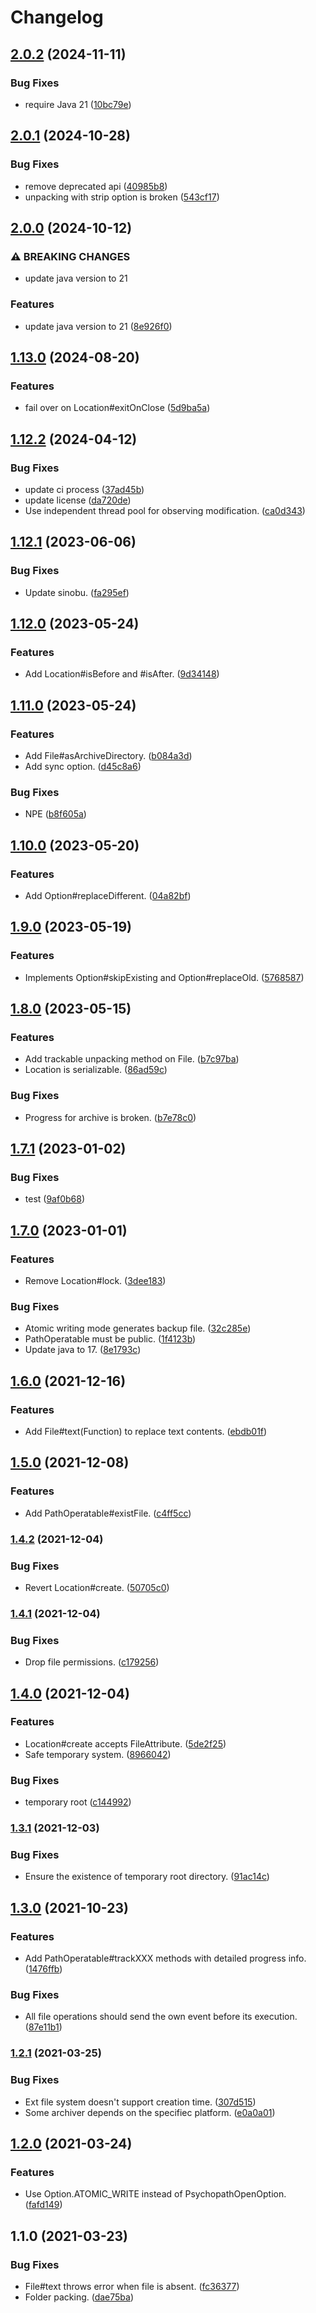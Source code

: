 # Changelog

## [2.0.2](https://github.com/teletha/psychopath/compare/v2.0.1...v2.0.2) (2024-11-11)


### Bug Fixes

* require Java 21 ([10bc79e](https://github.com/teletha/psychopath/commit/10bc79e30852b05867100c1c66bd64e622159373))

## [2.0.1](https://github.com/teletha/psychopath/compare/v2.0.0...v2.0.1) (2024-10-28)


### Bug Fixes

* remove deprecated api ([40985b8](https://github.com/teletha/psychopath/commit/40985b83a4880239ac45b0a464fe346dc84e338d))
* unpacking with strip option is broken ([543cf17](https://github.com/teletha/psychopath/commit/543cf17b563825964a11788c4f2ccce091f61e60))

## [2.0.0](https://github.com/teletha/psychopath/compare/v1.13.0...v2.0.0) (2024-10-12)


### ⚠ BREAKING CHANGES

* update java version to 21

### Features

* update java version to 21 ([8e926f0](https://github.com/teletha/psychopath/commit/8e926f02e7607a021d1650df6be9dff7e1297b0f))

## [1.13.0](https://github.com/teletha/psychopath/compare/v1.12.2...v1.13.0) (2024-08-20)


### Features

* fail over on Location#exitOnClose ([5d9ba5a](https://github.com/teletha/psychopath/commit/5d9ba5ac94495b81ee3f1b525dcabe3a8940b083))

## [1.12.2](https://github.com/teletha/psychopath/compare/v1.12.1...v1.12.2) (2024-04-12)


### Bug Fixes

* update ci process ([37ad45b](https://github.com/teletha/psychopath/commit/37ad45b41da95fe2b5f428f429c29f8032f7152f))
* update license ([da720de](https://github.com/teletha/psychopath/commit/da720def29bbc22d1812c58ebb536775abc8c4b6))
* Use independent thread pool for observing modification. ([ca0d343](https://github.com/teletha/psychopath/commit/ca0d343e672b9e9e9a4fc7fbdfe298d60ee28fe3))

## [1.12.1](https://github.com/teletha/psychopath/compare/v1.12.0...v1.12.1) (2023-06-06)


### Bug Fixes

* Update sinobu. ([fa295ef](https://github.com/teletha/psychopath/commit/fa295ef6b9c0baed433e38a3b02a6de8ea538b52))

## [1.12.0](https://github.com/teletha/psychopath/compare/v1.11.0...v1.12.0) (2023-05-24)


### Features

* Add Location#isBefore and #isAfter. ([9d34148](https://github.com/teletha/psychopath/commit/9d3414853313627f6ce16d020ff0893f9cbcf6e1))

## [1.11.0](https://github.com/teletha/psychopath/compare/v1.10.0...v1.11.0) (2023-05-24)


### Features

* Add File#asArchiveDirectory. ([b084a3d](https://github.com/teletha/psychopath/commit/b084a3ded1c9684a00bcc6f1a8d057596f3ab0ed))
* Add sync option. ([d45c8a6](https://github.com/teletha/psychopath/commit/d45c8a6e54ea0b03a0ddd86556db7ff1b22d154d))


### Bug Fixes

* NPE ([b8f605a](https://github.com/teletha/psychopath/commit/b8f605aa784b4a03faa6928e558b80894e15e310))

## [1.10.0](https://github.com/teletha/psychopath/compare/v1.9.0...v1.10.0) (2023-05-20)


### Features

* Add Option#replaceDifferent. ([04a82bf](https://github.com/teletha/psychopath/commit/04a82bf48f8238e903379001eddb715e5ca27a42))

## [1.9.0](https://github.com/teletha/psychopath/compare/v1.8.0...v1.9.0) (2023-05-19)


### Features

* Implements Option#skipExisting and Option#replaceOld. ([5768587](https://github.com/teletha/psychopath/commit/5768587a271fe36232a2922b20413f34ab823766))

## [1.8.0](https://github.com/teletha/psychopath/compare/v1.7.1...v1.8.0) (2023-05-15)


### Features

* Add trackable unpacking method on File. ([b7c97ba](https://github.com/teletha/psychopath/commit/b7c97ba74273214b146926c43e05f07592be2d01))
* Location is serializable. ([86ad59c](https://github.com/teletha/psychopath/commit/86ad59ccbeb4254651c156caaafafe4a131b215f))


### Bug Fixes

* Progress for archive is broken. ([b7e78c0](https://github.com/teletha/psychopath/commit/b7e78c0eed8add23be3dbf97c27793ec9c85a56a))

## [1.7.1](https://github.com/teletha/psychopath/compare/v1.7.0...v1.7.1) (2023-01-02)


### Bug Fixes

* test ([9af0b68](https://github.com/teletha/psychopath/commit/9af0b688d1c13188d4157842eedc6d9dd610f9a1))

## [1.7.0](https://github.com/teletha/psychopath/compare/v1.6.0...v1.7.0) (2023-01-01)


### Features

* Remove Location#lock. ([3dee183](https://github.com/teletha/psychopath/commit/3dee1835f9f2370cc7a33347e7a7cf20a4ac34b0))


### Bug Fixes

* Atomic writing mode generates backup file. ([32c285e](https://github.com/teletha/psychopath/commit/32c285e4d0056c576de07083787b3d8d009a0478))
* PathOperatable must be public. ([1f4123b](https://github.com/teletha/psychopath/commit/1f4123b529311b88239a75891eccf618d731d9ba))
* Update java to 17. ([8e1793c](https://github.com/teletha/psychopath/commit/8e1793c660b33d276037dd6fc2c6d4a291ed3009))

## [1.6.0](https://www.github.com/teletha/psychopath/compare/v1.5.0...v1.6.0) (2021-12-16)


### Features

* Add File#text(Function) to replace text contents. ([ebdb01f](https://www.github.com/teletha/psychopath/commit/ebdb01f2a9294673e055ddb4305f70db2020d5a9))

## [1.5.0](https://www.github.com/teletha/psychopath/compare/v1.4.2...v1.5.0) (2021-12-08)


### Features

* Add PathOperatable#existFile. ([c4ff5cc](https://www.github.com/teletha/psychopath/commit/c4ff5ccc9966cb02f1a05879169d28ef7a3a6fbf))

### [1.4.2](https://www.github.com/teletha/psychopath/compare/v1.4.1...v1.4.2) (2021-12-04)


### Bug Fixes

* Revert Location#create. ([50705c0](https://www.github.com/teletha/psychopath/commit/50705c0a507b733fe670d36cf9e5e2240ec4eaa0))

### [1.4.1](https://www.github.com/teletha/psychopath/compare/v1.4.0...v1.4.1) (2021-12-04)


### Bug Fixes

* Drop file permissions. ([c179256](https://www.github.com/teletha/psychopath/commit/c179256d210b7cea971d31bcb776867f001d7c7e))

## [1.4.0](https://www.github.com/teletha/psychopath/compare/v1.3.1...v1.4.0) (2021-12-04)


### Features

* Location#create accepts FileAttribute. ([5de2f25](https://www.github.com/teletha/psychopath/commit/5de2f2550dfa9f40db70581e79efb97635b34ec7))
* Safe temporary system. ([8966042](https://www.github.com/teletha/psychopath/commit/8966042cdb4120150d22c38dba149b9bd629b3c2))


### Bug Fixes

* temporary root ([c144992](https://www.github.com/teletha/psychopath/commit/c144992ead5b020066135eff5183180116703d00))

### [1.3.1](https://www.github.com/teletha/psychopath/compare/v1.3.0...v1.3.1) (2021-12-03)


### Bug Fixes

* Ensure the existence of temporary root directory. ([91ac14c](https://www.github.com/teletha/psychopath/commit/91ac14c0248ca81adc68c9529732de59f140f959))

## [1.3.0](https://www.github.com/Teletha/psychopath/compare/v1.2.1...v1.3.0) (2021-10-23)


### Features

* Add PathOperatable#trackXXX methods with detailed progress info. ([1476ffb](https://www.github.com/Teletha/psychopath/commit/1476ffbfd1da169e8114f8b8b8bf42ce903fe709))


### Bug Fixes

* All file operations should send the own event before its execution. ([87e11b1](https://www.github.com/Teletha/psychopath/commit/87e11b184a3e809bbaaa39b50c39979e9a597ee2))

### [1.2.1](https://www.github.com/Teletha/psychopath/compare/v1.2.0...v1.2.1) (2021-03-25)


### Bug Fixes

* Ext file system doesn't support creation time. ([307d515](https://www.github.com/Teletha/psychopath/commit/307d515a4cce2cc7dfbd4235c4516df74e9bf658))
* Some archiver depends on the specifiec platform. ([e0a0a01](https://www.github.com/Teletha/psychopath/commit/e0a0a0162064ed12e6f9d9fd40ef28d1109167f1))

## [1.2.0](https://www.github.com/Teletha/psychopath/compare/v1.1.0...v1.2.0) (2021-03-24)


### Features

* Use Option.ATOMIC_WRITE instead of PsychopathOpenOption. ([fafd149](https://www.github.com/Teletha/psychopath/commit/fafd149e5ea2be7c394920525a84924c66c9c1a4))

## 1.1.0 (2021-03-23)


### Bug Fixes

* File#text throws error when file is absent. ([fc36377](https://www.github.com/Teletha/psychopath/commit/fc363779adc7344b34a707889b499e0b56463bb1))
* Folder packing. ([dae75ba](https://www.github.com/Teletha/psychopath/commit/dae75ba1ba8ffd057d4ac234493be0f1302ce98b))
